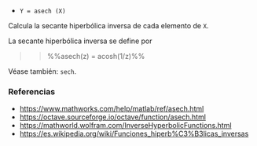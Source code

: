 - `Y = asech (X)`

Calcula la secante hiperbólica inversa de cada elemento de `X`.

La secante hiperbólica inversa se define por

> > %%asech(z) = acosh(1/z)%%

Véase también: `sech`.

### Referencias

- https://www.mathworks.com/help/matlab/ref/asech.html
- https://octave.sourceforge.io/octave/function/asech.html
- https://mathworld.wolfram.com/InverseHyperbolicFunctions.html
- https://es.wikipedia.org/wiki/Funciones_hiperb%C3%B3licas_inversas
